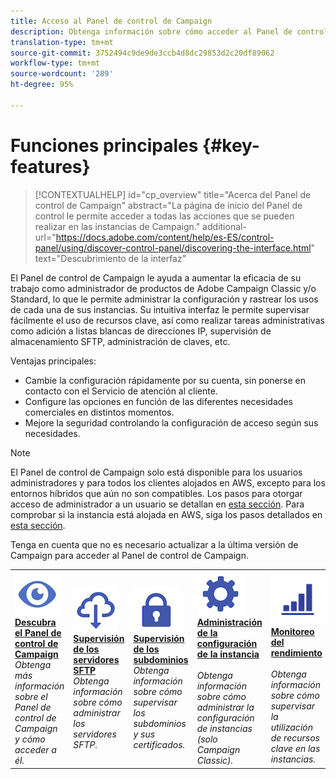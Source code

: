 ```yaml
---
title: Acceso al Panel de control de Campaign
description: Obtenga información sobre cómo acceder al Panel de control de Campaign
translation-type: tm+mt
source-git-commit: 3752494c9de9de3ccb4d8dc29853d2c20df89062
workflow-type: tm+mt
source-wordcount: '289'
ht-degree: 95%

---
```



# Funciones principales {#key-features}

>[!CONTEXTUALHELP]
>id="cp_overview"
>title="Acerca del Panel de control de Campaign"
>abstract="La página de inicio del Panel de control le permite acceder a todas las acciones que se pueden realizar en las instancias de Campaign."
>additional-url="https://docs.adobe.com/content/help/es-ES/control-panel/using/discover-control-panel/discovering-the-interface.html" text="Descubrimiento de la interfaz"

El Panel de control de Campaign le ayuda a aumentar la eficacia de su trabajo como administrador de productos de Adobe Campaign Classic y/o Standard, lo que le permite administrar la configuración y rastrear los usos de cada una de sus instancias. Su intuitiva interfaz le permite supervisar fácilmente el uso de recursos clave, así como realizar tareas administrativas como adición a listas blancas de direcciones IP, supervisión de almacenamiento SFTP, administración de claves, etc.

Ventajas principales:

* Cambie la configuración rápidamente por su cuenta, sin ponerse en contacto con el Servicio de atención al cliente.
* Configure las opciones en función de las diferentes necesidades comerciales en distintos momentos.
* Mejore la seguridad controlando la configuración de acceso según sus necesidades.

>[!NOTE]
>El Panel de control de Campaign solo está disponible para los usuarios administradores y para todos los clientes alojados en AWS, excepto para los entornos híbridos que aún no son compatibles. Los pasos para otorgar acceso de administrador a un usuario se detallan en [esta sección](../../discover/using/managing-permissions.md). Para comprobar si la instancia está alojada en AWS, siga los pasos detallados en [esta sección](../../faq.md).
>
>Tenga en cuenta que no es necesario actualizar a la última versión de Campaign para acceder al Panel de control de Campaign.

<table>
<tr>
    <td>
        <a href="../../discover/using/accessing-control-panel.md"><img alt="condiciones" src="assets/do-not-localize/discover.png"/></a>
        <div><a href="../../discover/using/accessing-control-panel.md"><strong>Descubra el Panel de control de Campaign</strong></a></div>
        <em>Obtenga más información sobre el Panel de control de Campaign y cómo acceder a él.</em>
    </td>
    <td>
        <a href="../../sftp/using/about-sftp-management.md"><img alt="condiciones" src="assets/do-not-localize/sftp.png"/></a>
        <div><a href="../../sftp/using/about-sftp-management.md"><strong>Supervisión de los servidores SFTP</strong></a></div>
        <em>Obtenga información sobre cómo administrar los servidores SFTP.</em>
    </td>
    <td>
        <a href="../../subdomains-certificates/using/subdomains-branding.md"><img alt="condiciones" src="assets/do-not-localize/subdomains.png"/></a>
        <div><a href="../../subdomains-certificates/using/subdomains-branding.md"><strong>Supervisión de los subdominios</strong></a></div>
        <em>Obtenga información sobre cómo supervisar los subdominios y sus certificados.</em>
    </td>
    <td>
        <a href="../../instances-settings/using/ip-whitelisting-instance-access.md"><img alt="condiciones" src="assets/do-not-localize/instance_settings.png"/></a>
        <div><a href="../../instances-settings/using/ip-whitelisting-instance-access.md"><strong>Administración de la configuración de la instancia</strong></a></div>
        <br/><em>Obtenga información sobre cómo administrar la configuración de instancias (solo Campaign Classic).</em>
    </td>
    <td>
        <a href="../../performance-monitoring/using/about-performance-monitoring.md"><img alt="condiciones" src="assets/do-not-localize/monitoring-performance.png"/></a>
        <div><a href="../../performance-monitoring/using/about-performance-monitoring.md"><strong>Monitoreo del rendimiento</strong></a></div>
        <br/><em>Obtenga información sobre cómo supervisar la utilización de recursos clave en las instancias.</em>
    </td>
</tr>
</table>
